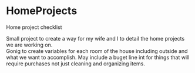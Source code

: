 # HomeProjects
Home project checklist

Small project to create a way for my wife and I to detail the home projects we are working on.  
Gonig to create variables for each room of the house including outside and what we want to accomplish.
May include a buget line int for things that will require purchases not just cleaning and organizing items.


